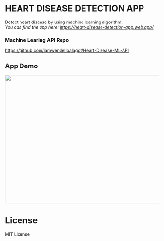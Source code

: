 # HEART DISEASE DETECTION APP
Detect heart disease by using machine learning algorithm.<br/>
*You can find the app here: https://heart-disease-detection-app.web.app/*

### Machine Learing API Repo
https://github.com/iamwendellbalagot/Heart-Disease-ML-API

## App Demo
<img src="https://drive.google.com/uc?export=view&id=1aMMr8RxK85gn_oSyddo2Qtv-j5jOpERo" width="720" height="420" /><br/>

# License
MIT License
